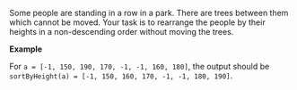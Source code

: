 Some people are standing in a row in a park. There are trees between them which cannot be moved. Your task is to rearrange the people by their heights in a non-descending order without moving the trees.

**Example**

For `a = [-1, 150, 190, 170, -1, -1, 160, 180]`, the output should be `sortByHeight(a) = [-1, 150, 160, 170, -1, -1, 180, 190]`.
